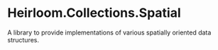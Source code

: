 # Heirloom.Collections.Spatial

A library to provide implementations of various spatially oriented 
data structures.